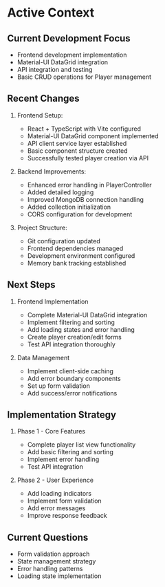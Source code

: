 # Active Context

## Current Development Focus
- Frontend development implementation
- Material-UI DataGrid integration
- API integration and testing
- Basic CRUD operations for Player management

## Recent Changes
1. Frontend Setup:
   - React + TypeScript with Vite configured
   - Material-UI DataGrid component implemented
   - API client service layer established
   - Basic component structure created
   - Successfully tested player creation via API

2. Backend Improvements:
   - Enhanced error handling in PlayerController
   - Added detailed logging
   - Improved MongoDB connection handling
   - Added collection initialization
   - CORS configuration for development

3. Project Structure:
   - Git configuration updated
   - Frontend dependencies managed
   - Development environment configured
   - Memory bank tracking established

## Next Steps
1. Frontend Implementation
   - Complete Material-UI DataGrid integration
   - Implement filtering and sorting
   - Add loading states and error handling
   - Create player creation/edit forms
   - Test API integration thoroughly

2. Data Management
   - Implement client-side caching
   - Add error boundary components
   - Set up form validation
   - Add success/error notifications

## Implementation Strategy
1. Phase 1 - Core Features
   - Complete player list view functionality
   - Add basic filtering and sorting
   - Implement error handling
   - Test API integration

2. Phase 2 - User Experience
   - Add loading indicators
   - Implement form validation
   - Add error messages
   - Improve response feedback

## Current Questions
- Form validation approach
- State management strategy
- Error handling patterns
- Loading state implementation
